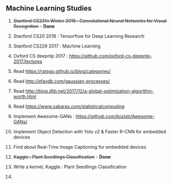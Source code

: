 ## Machine Learning Studies

1. ~~Stanford CS231n Winter 2016 : Convolutional Neural Networks for Visual Recognition~~ - **Done**

2. Stanford CS20 2018 : Tensorflow for Deep Learning Research

3. Stanford CS229 2017 : Machine Learning 

4. Oxford CS deepnlp 2017 : https://github.com/oxford-cs-deepnlp-2017/lectures

5. Read https://ratsgo.github.io/blog/categories/

6. Read http://efavdb.com/gaussian-processes/

7. Read http://blog.dlib.net/2017/12/a-global-optimization-algorithm-worth.html

8. Read https://www.zabaras.com/statisticalcomputing

9. Implement Awesome-GANs : https://github.com/kozistr/Awesome-GANs/

10. Implement Object Detection with Yolo v2 & Faster R-CNN for embedded devices

11. Find about Real-Time Image Captioning for embedded devices

12. ~~Kaggle : Plant Seedlings Classification~~ - **Done**

13. Write a kernel, Kaggle : Plant Seedlings Classification

14.
